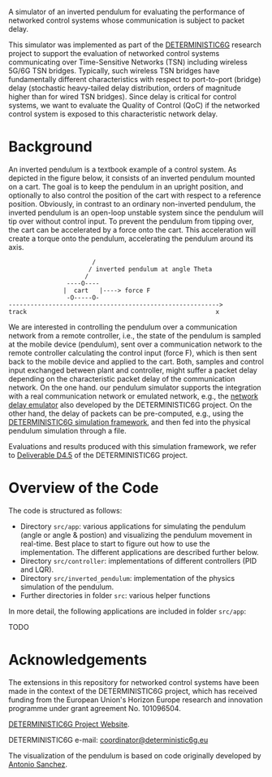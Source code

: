 A simulator of an inverted pendulum for evaluating the performance of networked control systems whose communication is subject to packet delay. 

This simulator was implemented as part of the [DETERMINISTIC6G](https://deterministic6g.eu/) research project to support the evaluation of networked control systems communicating over Time-Sensitive Networks (TSN) including wireless 5G/6G TSN bridges.
Typically, such wireless TSN bridges have fundamentally different characteristics with respect to port-to-port (bridge) delay (stochastic heavy-tailed delay distribution, orders of magnitude higher than for wired TSN bridges). 
Since delay is critical for control systems, we want to evaluate the Quality of Control (QoC) if the networked control system is exposed to this characteristic network delay.

# Background

An inverted pendulum is a textbook example of a control system. As depicted in the figure below, it consists of an inverted pendulum mounted on a cart.
The goal is to keep the pendulum in an upright position, and optionally to also control the position of the cart with respect to a reference position.
Obviously, in contrast to an ordinary non-inverted pendulum, the inverted pendulum is an open-loop unstable system since the pendulum will tip over without control input.
To prevent the pendulum from tipping over, the cart can be accelerated by a force onto the cart.
This acceleration will create a torque onto the pendulum, accelerating the pendulum around its axis.

```
                       /
                      / inverted pendulum at angle Theta
                     /
                ----O----
               |  cart   |----> force F
                -O-----O-
---------------------------------------------------------->
track                                                    x
```

We are interested in controlling the pendulum over a communication network from a remote controller, i.e., the state of the pendulum is sampled at the mobile device (pendulum), sent over a communication network to the remote controller calculating the control input (force F), which is then sent back to the mobile device and applied to the cart.
Both, samples and control input exchanged between plant and controller, might suffer a packet delay depending on the characteristic packet delay of the communication network.
On the one hand. our pendulum simulator supports the integration with a real communication network or emulated network, e.g., the [network delay emulator](https://github.com/DETERMINISTIC6G/NetworkDelayEmulator) also developed by the DETERMINISTIC6G project.
On the other hand, the delay of packets can be pre-computed, e.g., using the [DETERMINISTIC6G simulation framework](https://github.com/DETERMINISTIC6G/deterministic6g), and then fed into the physical pendulum simulation through a file.

Evaluations and results produced with this simulation framework, we refer to [Deliverable D4.5](https://deterministic6g.eu/index.php/library-m/deliverables) of the DETERMINISTIC6G project. 

# Overview of the Code

The code is structured as follows:

* Directory `src/app`: various applications for simulating the pendulum (angle or angle & postion) and visualizing the pendulum movement in real-time. Best place to start to figure out how to use the implementation. The different applications are described further below. 
* Directory `src/controller`: implementations of different controllers (PID and LQR).
* Directory `src/inverted_pendulum`: implementation of the physics simulation of the pendulum.
* Further directories in folder `src`: various helper functions

In more detail, the following applications are included in folder `src/app`:

TODO

# Acknowledgements

The extensions in this repository for networked control systems have been made in the context of the DETERMINISTIC6G project, which has received funding from the European Union's Horizon Europe research and innovation programme under grant agreement No. 101096504.

[DETERMINISTIC6G Project Website](https://deterministic6g.eu/).

DETERMINISTIC6G e-mail: coordinator@deterministic6g.eu

The visualization of the pendulum is based on code originally developed by [Antonio Sanchez](https://github.com/jasleon/Inverted-Pendulum).
